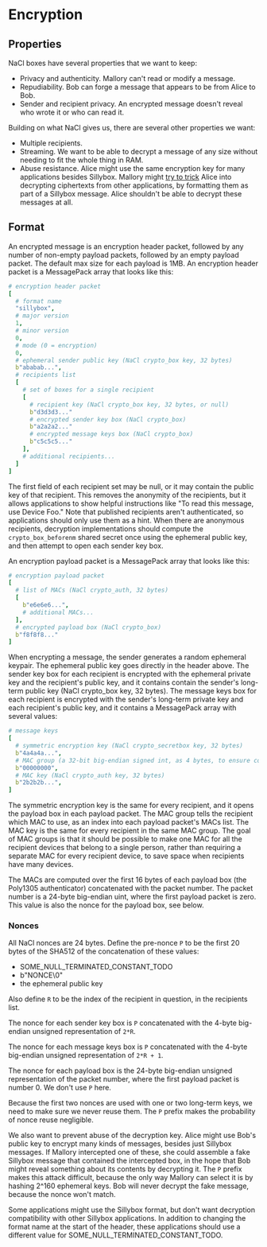 # Encryption

## Properties
NaCl boxes have several properties that we want to keep:
- Privacy and authenticity. Mallory can't read or modify a message.
- Repudiability. Bob can forge a message that appears to be from Alice to Bob.
- Sender and recipient privacy. An encrypted message doesn't reveal who wrote
  it or who can read it.

Building on what NaCl gives us, there are several other properties we want:
- Multiple recipients.
- Streaming. We want to be able to decrypt a message of any size without
  needing to fit the whole thing in RAM.
- Abuse resistance. Alice might use the same encryption key for many
  applications besides Sillybox. Mallory might [try to
  trick](https://blog.sandstorm.io/news/2015-05-01-is-that-ascii-or-protobuf.html)
  Alice into decrypting ciphertexts from other applications, by formatting them
  as part of a Sillybox message. Alice shouldn't be able to decrypt these
  messages at all.

## Format

An encrypted message is an encryption header packet, followed by any number of
non-empty payload packets, followed by an empty payload packet. The default max
size for each payload is 1MB. An encryption header packet is a MessagePack
array that looks like this:

```yaml
# encryption header packet
[
  # format name
  "sillybox",
  # major version
  1,
  # minor version
  0,
  # mode (0 = encryption)
  0,
  # ephemeral sender public key (NaCl crypto_box key, 32 bytes)
  b"ababab...",
  # recipients list
  [
    # set of boxes for a single recipient
    [
      # recipient key (NaCl crypto_box key, 32 bytes, or null)
      b"d3d3d3..."
      # encrypted sender key box (NaCl crypto_box)
      b"a2a2a2..."
      # encrypted message keys box (NaCl crypto_box)
      b"c5c5c5..."
    ],
    # additional recipients...
  ]
]
```

The first field of each recipient set may be null, or it may contain the public
key of that recipient. This removes the anonymity of the recipients, but it
allows applications to show helpful instructions like "To read this message,
use Device Foo." Note that published recipients aren't authenticated, so
applications should only use them as a hint. When there are anonymous
recipients, decryption implementations should compute the `crypto_box_beforenm`
shared secret once using the ephemeral public key, and then attempt to open
each sender key box.

An encryption payload packet is a MessagePack array that looks like this:

```yaml
# encryption payload packet
[
  # list of MACs (NaCl crypto_auth, 32 bytes)
  [
    b"e6e6e6...",
    # additional MACs...
  ],
  # encrypted payload box (NaCl crypto_box)
  b"f8f8f8..."
]
```

When encrypting a message, the sender generates a random ephemeral keypair. The
ephemeral public key goes directly in the header above. The sender key box for
each recipient is encrypted with the ephemeral private key and the recipient's
public key, and it contains contain the sender's long-term public key (NaCl
crypto_box key, 32 bytes). The message keys box for each recipient is encrypted
with the sender's long-term private key and each recipient's public key, and
it contains a MessagePack array with several values:

```yaml
# message keys
[
  # symmetric encryption key (NaCl crypto_secretbox key, 32 bytes)
  b"4a4a4a...",
  # MAC group (a 32-bit big-endian signed int, as 4 bytes, to ensure constant size)
  b"00000000",
  # MAC key (NaCl crypto_auth key, 32 bytes)
  b"2b2b2b...",
]
```

The symmetric encryption key is the same for every recipient, and it opens the
payload box in each payload packet. The MAC group tells the recipient which MAC
to use, as an index into each payload packet's MACs list. The MAC key is the
same for every recipient in the same MAC group. The goal of MAC groups is that
it should be possible to make one MAC for all the recipient devices that belong
to a single person, rather than requiring a separate MAC for every recipient
device, to save space when recipients have many devices.

The MACs are computed over the first 16 bytes of each payload box (the Poly1305
authenticator) concatenated with the packet number. The packet number is a
24-byte big-endian uint, where the first payload packet is zero. This value is
also the nonce for the payload box, see below.

### Nonces

All NaCl nonces are 24 bytes. Define the pre-nonce `P` to be the first 20 bytes
of the SHA512 of the concatenation of these values:
- SOME_NULL_TERMINATED_CONSTANT_TODO
- b"NONCE\0"
- the ephemeral public key

Also define `R` to be the index of the recipient in question, in the recipients
list.

The nonce for each sender key box is `P` concatenated with the 4-byte
big-endian unsigned representation of `2*R`.

The nonce for each message keys box is `P` concatenated with the 4-byte
big-endian unsigned representation of `2*R + 1`.

The nonce for each payload box is the 24-byte big-endian unsigned
representation of the packet number, where the first payload packet is number
0. We don't use `P` here.

Because the first two nonces are used with one or two long-term keys, we need
to make sure we never reuse them. The `P` prefix makes the probability of nonce
reuse negligible.

We also want to prevent abuse of the decryption key. Alice might use Bob's
public key to encrypt many kinds of messages, besides just Sillybox messages.
If Mallory intercepted one of these, she could assemble a fake Sillybox message
that contained the intercepted box, in the hope that Bob might reveal something
about its contents by decrypting it. The `P` prefix makes this attack
difficult, because the only way Mallory can select it is by hashing 2^160
ephemeral keys. Bob will never decrypt the fake message, because the nonce
won't match.

Some applications might use the Sillybox format, but don't want decryption
compatibility with other Sillybox applications. In addition to changing the
format name at the start of the header, these applications should use a
different value for SOME_NULL_TERMINATED_CONSTANT_TODO.

